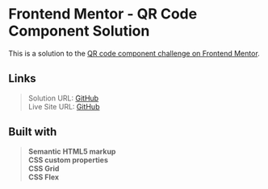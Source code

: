 # Frontend Mentor - QR Code Component Solution

This is a solution to the [QR code component challenge on Frontend Mentor](https://www.frontendmentor.io/challenges/qr-code-component-iux_sIO_H).

## Links

> Solution URL: [GitHub](https://github.com/HioFabien/qr-code-card-design)  
> Live Site URL: [GitHub](https://hiofabien.github.io/qr-code-card-design)

## Built with

> **Semantic HTML5 markup  
> CSS custom properties  
> CSS Grid  
> CSS Flex**
